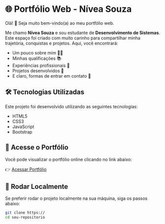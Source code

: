 # 🌐 Portfólio Web - Nívea Souza

Olá! 👋 Seja muito bem-vindo(a) ao meu portfólio web.

Me chamo **Nívea Souza** e sou estudante de **Desenvolvimento de Sistemas**. Este espaço foi criado com muito carinho para compartilhar minha trajetória, conquistas e projetos. Aqui, você encontrará:

- Um pouco sobre mim 👩‍💻  
- Minhas qualificações 📚  
- Experiências profissionais 💼  
- Projetos desenvolvidos 🚀  
- E claro, formas de entrar em contato 📩  

## 🛠️ Tecnologias Utilizadas

Este projeto foi desenvolvido utilizando as seguintes tecnologias:

- HTML5
- CSS3
- JavaScript
- Bootstrap

## 🔗 Acesse o Portfólio

Você pode visualizar o portfólio online clicando no link abaixo:

👉 [Acessar Portfólio](https://niveabeh.github.io)

## 🚀 Rodar Localmente

Se preferir rodar o projeto localmente na sua máquina, siga os passos abaixo:

```bash
git clone https://
cd seu-repositorio
